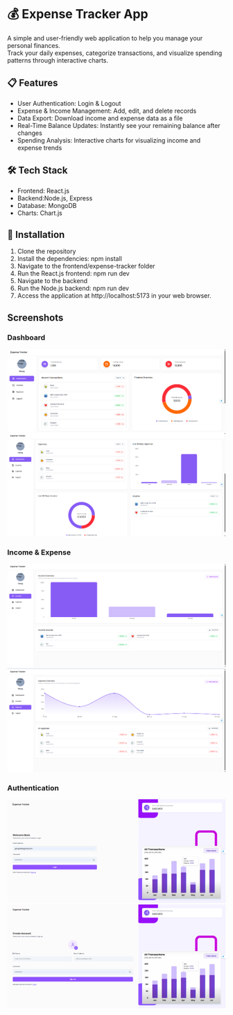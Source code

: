 # 💰 Expense Tracker App

A simple and user-friendly web application to help you manage your personal finances.  
Track your daily expenses, categorize transactions, and visualize spending patterns through interactive charts.

## 📋 Features
- User Authentication: Login & Logout
- Expense & Income Management: Add, edit, and delete records
- Data Export: Download income and expense data as a file
- Real-Time Balance Updates: Instantly see your remaining balance after changes
- Spending Analysis: Interactive charts for visualizing income and expense trends

## 🛠️ Tech Stack
- Frontend: React.js
- Backend:Node.js, Express
- Database: MongoDB 
- Charts: Chart.js

## 🚀 Installation
  1. Clone the repository
  2. Install the dependencies: npm install
  3. Navigate to the frontend/expense-tracker folder
  4. Run the React.js frontend: npm run dev
  5. Navigate to the backend
  6. Run the Node.js backend: npm run dev
  7. Access the application at http://localhost:5173 in your web browser.


 ## Screenshots

  ### Dashboard
   ![Dashboard1](frontend/screenshots/Dashboard1.png)
   ![Dashboard2](frontend/screenshots/Dashboard2.png)

  ### Income & Expense
   ![Income](frontend/screenshots/Income.png)
   ![Expense](frontend/screenshots/Expense.png)

  ### Authentication
   ![Login](frontend/screenshots/Login.png)
   ![Signup](frontend/screenshots/Signup.png)






